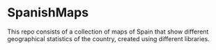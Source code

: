 # SpanishMaps

This repo consists of a collection of maps of Spain that show different geographical statistics of the country, created using different libraries.